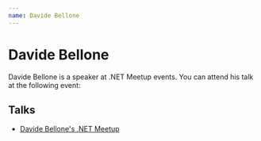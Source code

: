 ```yaml
---
name: Davide Bellone
---
```


# Davide Bellone

Davide Bellone is a speaker at .NET Meetup events. You can attend his talk at the following event:

## Talks
- [Davide Bellone's .NET Meetup](../_events/2023-11-21.md)
